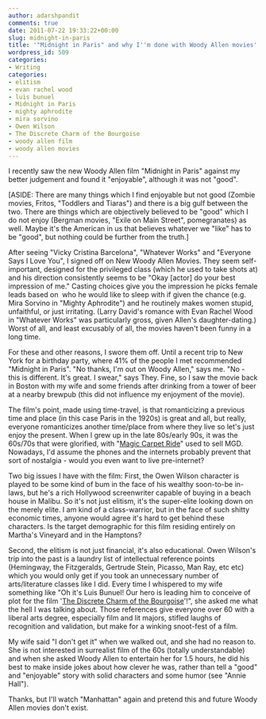 ```yaml
---
author: adarshpandit
comments: true
date: 2011-07-22 19:33:22+00:00
slug: midnight-in-paris
title: '"Midnight in Paris" and why I''m done with Woody Allen movies'
wordpress_id: 509
categories:
- Writing
categories:
- elitism
- evan rachel wood
- luis bunuel
- Midnight in Paris
- mighty aphrodite
- mira sorvino
- Owen Wilson
- The Discrete Charm of the Bourgoise
- woody allen film
- woody allen movies
---
```


I recently saw the new Woody Allen film "Midnight in Paris" against my better judgement and found it "enjoyable", although it was not "good".

[ASIDE: There are many things which I find enjoyable but not good (Zombie movies, Fritos, "Toddlers and Tiaras") and there is a big gulf between the two. There are things which are objectively believed to be "good" which I do not enjoy (Bergman movies, "Exile on Main Street", pomegranates) as well. Maybe it's the American in us that believes whatever we "like" has to be "good", but nothing could be further from the truth.]

After seeing "Vicky Cristina Barcelona", "Whatever Works" and "Everyone Says I Love You", I signed off on New Woody Allen Movies. They seem self-important, designed for the privileged class (which he used to take shots at) and his direction consistently seems to be "Okay [actor] do your best impression of me." Casting choices give you the impression he picks female leads based on  who he would like to sleep with if given the chance (e.g. Mira Sorvino in "Mighty Aphrodite") and he routinely makes women stupid, unfaithful, or just irritating. (Larry David's romance with Evan Rachel Wood in "Whatever Works" was particularly gross, given Allen's daughter-dating.) Worst of all, and least excusably of all, the movies haven't been funny in a long time.

For these and other reasons, I swore them off. Until a recent trip to New York for a birthday party, where 41% of the people I met recommended "Midnight in Paris". "No thanks, I'm out on Woody Allen," says me. "No - this is different. It's great. I swear," says They. Fine, so I saw the movie back in Boston with my wife and some friends after drinking from a tower of beer at a nearby brewpub (this did not influence my enjoyment of the movie).

The film's point, made using time-travel, is that romanticizing a previous time and place (in this case Paris in the 1920s) is great and all, but really, everyone romanticizes another time/place from where they live so let's just enjoy the present. When I grew up in the late 80s/early 90s, it was the 60s/70s that were glorified, with "[Magic Carpet Ride](http://www.youtube.com/watch?v=zPxFu7taftE&feature=related)" used to sell MGD. Nowadays, I'd assume the phones and the internets probably prevent that sort of nostalgia - would you even want to live pre-internet?

Two big issues I have with the film: First, the Owen Wilson character is played to be some kind of bum in the face of his wealthy soon-to-be in-laws, but he's a rich Hollywood screenwriter capable of buying in a beach house in Malibu. So it's not just elitism, it's the super-elite looking down on the merely elite. I am kind of a class-warrior, but in the face of such shitty economic times, anyone would agree it's hard to get behind these characters. Is the target demographic for this film residing entirely on Martha's Vineyard and in the Hamptons?

Second, the elitism is not just financial, it's also educational. Owen Wilson's trip into the past is a laundry list of intellectual reference points (Hemingway, the Fitzgeralds, Gertrude Stein, Picasso, Man Ray, etc etc) which you would only get if you took an unnecessary number of arts/literature classes like I did. Every time I whispered to my wife something like "Oh it's Luis Bunuel! Our hero is leading him to conceive of plot for the film '[The Discrete Charm of the Bourgoise](http://www.rottentomatoes.com/m/discreet_charm_of_the_bourgeoisie/)'!", she asked me what the hell I was talking about. Those references give everyone over 60 with a liberal arts degree, especially film and lit majors, stifled laughs of recognition and validation, but make for a winking snoot-fest of a film.

My wife said "I don't get it" when we walked out, and she had no reason to. She is not interested in surrealist film of the 60s (totally understandable) and when she asked Woody Allen to entertain her for 1.5 hours, he did his best to make inside jokes about how clever he was, rather than tell a "good" and "enjoyable" story with solid characters and some humor (see "Annie Hall").

Thanks, but I'll watch "Manhattan" again and pretend this and future Woody Allen movies don't exist.
